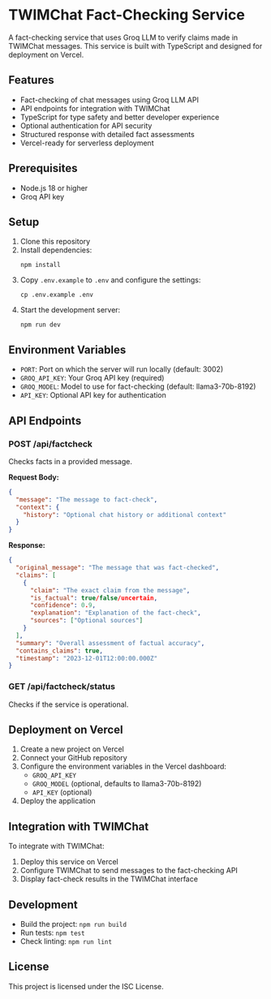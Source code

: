 # TWIMChat Fact-Checking Service

A fact-checking service that uses Groq LLM to verify claims made in TWIMChat messages.
This service is built with TypeScript and designed for deployment on Vercel.

## Features

- Fact-checking of chat messages using Groq LLM API
- API endpoints for integration with TWIMChat
- TypeScript for type safety and better developer experience
- Optional authentication for API security
- Structured response with detailed fact assessments
- Vercel-ready for serverless deployment

## Prerequisites

- Node.js 18 or higher
- Groq API key

## Setup

1. Clone this repository
2. Install dependencies:
   ```
   npm install
   ```
3. Copy `.env.example` to `.env` and configure the settings:
   ```
   cp .env.example .env
   ```
4. Start the development server:
   ```
   npm run dev
   ```

## Environment Variables

- `PORT`: Port on which the server will run locally (default: 3002)
- `GROQ_API_KEY`: Your Groq API key (required)
- `GROQ_MODEL`: Model to use for fact-checking (default: llama3-70b-8192)
- `API_KEY`: Optional API key for authentication

## API Endpoints

### POST /api/factcheck

Checks facts in a provided message.

**Request Body:**
```json
{
  "message": "The message to fact-check",
  "context": {
    "history": "Optional chat history or additional context"
  }
}
```

**Response:**
```json
{
  "original_message": "The message that was fact-checked",
  "claims": [
    {
      "claim": "The exact claim from the message",
      "is_factual": true/false/uncertain,
      "confidence": 0.9,
      "explanation": "Explanation of the fact-check",
      "sources": ["Optional sources"]
    }
  ],
  "summary": "Overall assessment of factual accuracy",
  "contains_claims": true,
  "timestamp": "2023-12-01T12:00:00.000Z"
}
```

### GET /api/factcheck/status

Checks if the service is operational.

## Deployment on Vercel

1. Create a new project on Vercel
2. Connect your GitHub repository
3. Configure the environment variables in the Vercel dashboard:
   - `GROQ_API_KEY`
   - `GROQ_MODEL` (optional, defaults to llama3-70b-8192)
   - `API_KEY` (optional)
4. Deploy the application

## Integration with TWIMChat

To integrate with TWIMChat:

1. Deploy this service on Vercel
2. Configure TWIMChat to send messages to the fact-checking API
3. Display fact-check results in the TWIMChat interface

## Development

- Build the project: `npm run build`
- Run tests: `npm test`
- Check linting: `npm run lint`

## License

This project is licensed under the ISC License. 